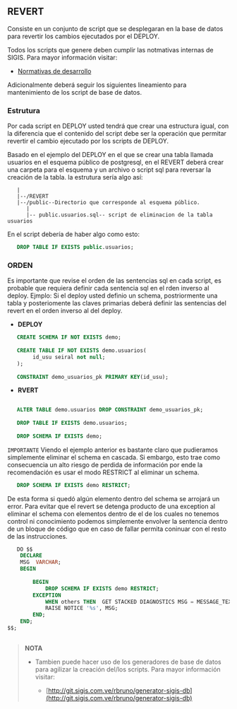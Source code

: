 ## REVERT

Consiste en un conjunto de script que se desplegaran en la base de datos para revertir los cambios ejecutados por el DEPLOY.

Todos los scripts que genere deben cumplir las notmativas internas de SIGIS. Para mayor información visitar:

- [Normativas de desarrollo](http://git.sigis.com.ve/dprato/estandares-desarrollo)

Adicionalmente deberá seguir los siguientes lineamiento para mantenimiento de los script de base de datos.

### Estrutura

Por cada script en DEPLOY usted tendrá que crear una estructura igual, con la diferencia que el contenido del script debe ser la operación que permitar revertir el cambio ejecutado por  los scripts de DEPLOY. 

Basado en el ejemplo del DEPLOY en el que se crear una tabla llamada usuarios en el esquema público de postgresql, en el REVERT deberá crear una carpeta para el esquema y un archivo o script sql para reversar la creación de la tabla. la estrutura sería algo así:

 
```
   |
   |--/REVERT
   |--/public--Directorio que corresponde al esquema público.
      |
      |-- public.usuarios.sql-- script de eliminacion de la tabla usuarios

```

En el script debería de haber algo como esto:
```sql
   DROP TABLE IF EXISTS public.usuarios;
```
### ORDEN

Es importante que revise el orden de las sentencias sql en cada script, es probable que requiera definir cada sentencia sql en el rden inverso al deploy. Ejmplo: Si el deploy usted definio un schema, postriormente una tabla y posteriomente las claves primarias deberá definir las sentencias del revert en el orden inverso al del deploy.

- **DEPLOY**

```sql
   CREATE SCHEMA IF NOT EXISTS demo;
   
   CREATE TABLE IF NOT EXISTS demo.usuarios(
        id_usu seiral not null;
   );
   
   CONSTRAINT demo_usuarios_pk PRIMARY KEY(id_usu);
```

- **RVERT**

```sql
   
   ALTER TABLE demo.usuarios DROP CONSTRAINT demo_usuarios_pk;
   
   DROP TABLE IF EXISTS demo.usuarios;
   
   DROP SCHEMA IF EXISTS demo;
```

`IMPORTANTE`
 Viendo el ejemplo anterior es bastante claro que pudieramos simplemente eliminar el schema en cascada. Si embargo, esto trae como consecuencia un alto riesgo de perdida de información por ende la recomendación es usar el modo RESTRICT al eliminar un schema.
 
```sql
   DROP SCHEMA IF EXISTS demo RESTRICT;
```

De esta forma si quedó algún elemento dentro del schema se arrojará un error. Para evitar que el revert se detenga producto de una exception al eliminar el schema con elementos dentro de el de los cuales no tenemos control ni conocimiento podemos simplemente envolver la sentencia dentro de un bloque de código que en caso de fallar permita coninuar con el resto de las instrucciones.

```sql
   DO $$ 
    DECLARE 
	MSG  VARCHAR;
    BEGIN
	
        BEGIN
			DROP SCHEMA IF EXISTS demo RESTRICT;
		EXCEPTION
			WHEN others THEN  GET STACKED DIAGNOSTICS MSG = MESSAGE_TEXT; 
			RAISE NOTICE '%s', MSG;
		END;
    END;
$$;
   
```

>**NOTA**
>
> - Tambien puede hacer uso de los generadores de base de datos para agilizar la creación del/los scripts. Para mayor información visitar:
>
>    - [http://git.sigis.com.ve/rbruno/generator-sigis-db](http://git.sigis.com.ve/rbruno/generator-sigis-db)